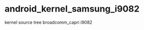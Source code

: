 android_kernel_samsung_i9082
============================

kernel source tree broadcomm_capri i9082
